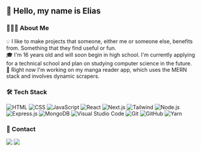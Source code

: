 ## 👋 Hello, my name is Elias

### 👨🏻‍💻 About Me

💡 I like to make projects that someone, either me or someone else, benefits from. Something that they find useful or fun.\
🎓 I'm 16 years old and will soon begin in high school. I'm currently applying for a technical school and plan on studying computer science in the future.\
🌱 Right now I'm working on my manga reader app, which uses the MERN stack and involves dynamic scrapers.

### 🛠 Tech Stack

![HTML](https://img.shields.io/badge/-HTML-05122A?style=flat&logo=HTML5)
![CSS](https://img.shields.io/badge/-CSS-05122A?style=flat&logo=CSS3&logoColor=1572B6)
![JavaScript](https://img.shields.io/badge/-JavaScript-05122A?style=flat&logo=javascript)
![React](https://img.shields.io/badge/-React-05122A?style=flat&logo=react)
![Next.js](https://img.shields.io/badge/-Next.js-05122A?style=flat&logo=next.js)
![Tailwind](https://img.shields.io/badge/-Tailwind-05122A?style=flat&logo=tailwindcss)
![Node.js](https://img.shields.io/badge/-Node.js-05122A?style=flat&logo=node.js)
![Express.js](https://img.shields.io/badge/-Express.js-05122A?style=flat&logo=express)
![MongoDB](https://img.shields.io/badge/-MongoDB-05122A?style=flat&logo=mongodb&logoColor=68B03F)
![Visual Studio Code](https://img.shields.io/badge/-Visual%20Studio%20Code-05122A?style=flat&logo=visual-studio-code&logoColor=007ACC)
![Git](https://img.shields.io/badge/-Git-05122A?style=flat&logo=git)
![GitHub](https://img.shields.io/badge/-GitHub-05122A?style=flat&logo=github)
![Yarn](https://img.shields.io/badge/-Yarn-05122A?style=flat&logo=yarn)


### 💬 Contact

<a href="mailto:elias06wennerlund@gmail.com"><img src="https://img.shields.io/badge/-elias06wennerlund@gmail.com-EA4335?style=flat&logo=gmail&logoColor=white" /></a>
<a href="https://instagram.com/elias_wennerlund"><img src="https://img.shields.io/badge/-@elias__wennerlund-E4405F?style=flat&logo=Instagram&logoColor=white"/></a>

